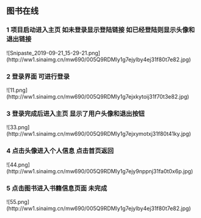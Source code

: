 <h2>图书在线</h2>
<h3>1 项目启动进入主页 如未登录显示登陆链接 如已经登陆则显示头像和退出链接</h3>
![Snipaste_2019-09-21_15-29-21.png](http://ww1.sinaimg.cn/mw690/005Q9RDMly1g7ejylby4ej31f80t7e82.jpg)
<h3>2 登录界面 可进行登录</h3>
![11.png](http://ww1.sinaimg.cn/mw690/005Q9RDMly1g7ejxkytoij31f70t3e82.jpg)
<h3>3 登录完成后进入主页 显示了用户头像和退出按钮</h3>
![33.png](http://ww1.sinaimg.cn/mw690/005Q9RDMly1g7ejxymotxj31f80t41ky.jpg)
<h3>4 点击头像进入个人信息 点击首页返回</h3>
![44.png](http://ww1.sinaimg.cn/mw690/005Q9RDMly1g7ejy9nppnj31fa0t0x6p.jpg)
<h3>5 点击图书进入书籍信息页面 未完成</h3>
![55.png](http://ww1.sinaimg.cn/mw690/005Q9RDMly1g7ejylby4ej31f80t7e82.jpg)
